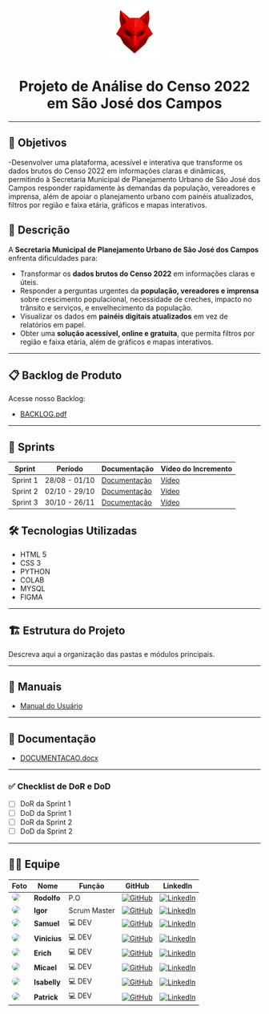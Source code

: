 <div align="center">
  <img src=".misc/img_template/225861760.png" alt="Logo do Projeto" width="100"/>
</div>

<h1 align="center">Projeto de Análise do Censo 2022 em São José dos Campos</h1>

---
## 📝 Objetivos

-Desenvolver uma plataforma, acessível e interativa que transforme os dados brutos do Censo 2022 em informações claras e dinâmicas, permitindo à Secretaria Municipal de Planejamento Urbano de São José dos Campos responder rapidamente às demandas da população, vereadores e imprensa, além de apoiar o planejamento urbano com painéis atualizados, filtros por região e faixa etária, gráficos e mapas interativos.

## 📝 Descrição

A **Secretaria Municipal de Planejamento Urbano de São José dos Campos** enfrenta dificuldades para:

- Transformar os **dados brutos do Censo 2022** em informações claras e úteis.  
- Responder a perguntas urgentes da **população, vereadores e imprensa** sobre crescimento populacional, necessidade de creches, impacto no trânsito e serviços, e envelhecimento da população.  
- Visualizar os dados em **painéis digitais atualizados** em vez de relatórios em papel.  
- Obter uma **solução acessível, online e gratuita**, que permita filtros por região e faixa etária, além de gráficos e mapas interativos.  

---

## 📋 Backlog de Produto
Acesse nosso Backlog:

- [BACKLOG.pdf](.misc/Backlog/BACKLOG.pdf)

---

## 🔄 Sprints
| Sprint | Período | Documentação | Vídeo do Incremento |
|--------|----------|--------------|----------------------|
| Sprint 1 | 28/08 - 01/10 | [Documentação](#) | [Vídeo](#) |
| Sprint 2 | 02/10 - 29/10 | [Documentação](#) | [Vídeo](#) |
| Sprint 3 | 30/10 - 26/11 | [Documentação](#) | [Vídeo](#) |



## 🛠 Tecnologias Utilizadas
- HTML 5
- CSS 3
- PYTHON
- COLAB
- MYSQL
- FIGMA

---

## 🏗 Estrutura do Projeto
Descreva aqui a organização das pastas e módulos principais.

---

## 📖 Manuais
- [Manual do Usuário](.misc/manual_usuario/manual_de_usuario.pdf)  

---

## 📂 Documentação
- [DOCUMENTACAO.docx](https://github.com/user-attachments/files/22537252/DOCUMENTACAO.docx)
 
---

### ✅ Checklist de DoR e DoD
- [ ] DoR da Sprint 1  
- [ ] DoD da Sprint 1  
- [ ] DoR da Sprint 2  
- [ ] DoD da Sprint 2  

---

## 👨‍💻 Equipe

<div align="center">

| Foto | Nome | Função | GitHub | LinkedIn |
|------|------|--------|--------|----------|
| <img src="https://media.licdn.com/dms/image/v2/C4E03AQFReXUOoOyjHA/profile-displayphoto-shrink_200_200/profile-displayphoto-shrink_200_200/0/1650547636367?e=1759968000&v=beta&t=kblvmQkGcVoF9lfCIjyvze0X8_yUqChfutqY99Yapro" width="100" style="border-radius:50%"/> | **Rodolfo** |  P.O | [![GitHub](https://img.shields.io/badge/-GitHub-black?style=flat-square&logo=github)](https://github.com/teuusuario) | [![LinkedIn](https://img.shields.io/badge/-LinkedIn-blue?style=flat-square&logo=linkedin)](https://linkedin.com/in/teulinkedin) |
| <img src="https://media.licdn.com/dms/image/v2/D4D03AQEw9VDUxHOlQw/profile-displayphoto-shrink_200_200/profile-displayphoto-shrink_200_200/0/1678970447839?e=1759968000&v=beta&t=Iz89XeoehA2agv6u9c84DGcy9y-soKNy1gX97-ku6ps" width="100" style="border-radius:50%"/> | **Igor** |  Scrum Master | [![GitHub](https://img.shields.io/badge/-GitHub-black?style=flat-square&logo=github)](https://github.com/IgorMartins0729) | [![LinkedIn](https://img.shields.io/badge/-LinkedIn-blue?style=flat-square&logo=linkedin)](https://www.linkedin.com/in/igormrtns/) |
| <img src="https://media.licdn.com/dms/image/v2/D4D03AQEgRUZ5NP9p1w/profile-displayphoto-shrink_200_200/B4DZVIEy.6HwBo-/0/1740670972598?e=1759968000&v=beta&t=e8Ajyf6tvcdJ9xjB2LWi0QCV_zkDcoKefN7N4wIF-9k" width="100" style="border-radius:50%"/> | **Samuel** | 💻 DEV | [![GitHub](https://img.shields.io/badge/-GitHub-black?style=flat-square&logo=github)](https://github.com/Rlopes2005) | [![LinkedIn](https://img.shields.io/badge/-LinkedIn-blue?style=flat-square&logo=linkedin)](https://www.linkedin.com/in/samuel-lopes-6b2492287/) |
| <img src="https://media.licdn.com/dms/image/v2/D4D03AQHVQXzKwONKBA/profile-displayphoto-scale_200_200/B4DZikgPkdH4AY-/0/1755106573326?e=1759968000&v=beta&t=oOz2GJK2COhKYDX4CmocIoiQDylHjndPVhfBrnEmNWM" width="100" style="border-radius:50%"/> | **Vinicius** | 💻 DEV | [![GitHub](https://img.shields.io/badge/-GitHub-black?style=flat-square&logo=github)](https://github.com/usuario3) | [![LinkedIn](https://img.shields.io/badge/-LinkedIn-blue?style=flat-square&logo=linkedin)](https://linkedin.com/in/usuario3) |
| <img src="https://media.licdn.com/dms/image/v2/D4D03AQHxY6tlM47X6Q/profile-displayphoto-shrink_200_200/B4DZSqctnjHIAY-/0/1738026442318?e=1759968000&v=beta&t=PRdLP1vJTsmyNQHp7IsTagG-JUF0zNLK-ViIBLIgMjI" width="100" style="border-radius:50%"/> | **Erich** | 💻 DEV | [![GitHub](https://img.shields.io/badge/-GitHub-black?style=flat-square&logo=github)](https://github.com/usuario3) | [![LinkedIn](https://img.shields.io/badge/-LinkedIn-blue?style=flat-square&logo=linkedin)](https://linkedin.com/in/usuario3) |
| <img src="https://media.licdn.com/dms/image/v2/D4D03AQF8jYo3KBYqGw/profile-displayphoto-scale_200_200/B4DZlVBddiJMAY-/0/1758068073252?e=1761782400&v=beta&t=hDkTPk5iG2TheioFYbeJ_36Fp9kY_P__YuHv1Pl3UTU" width="100" style="border-radius:50%"/> | **Micael** | 💻 DEV | [![GitHub](https://img.shields.io/badge/-GitHub-black?style=flat-square&logo=github)](https://github.com/usuario3) | [![LinkedIn](https://img.shields.io/badge/-LinkedIn-blue?style=flat-square&logo=linkedin)](https://linkedin.com/in/usuario3) |
| <img src="https://media.licdn.com/dms/image/v2/D4D03AQFHKZMMa7-XnQ/profile-displayphoto-shrink_200_200/profile-displayphoto-shrink_200_200/0/1714172341713?e=1759968000&v=beta&t=CYluIwSDMOALIk73P45GzvwD8eUJ0dcRJ8mlizD8_5w" width="100" style="border-radius:50%"/> | **Isabelly** | 💻 DEV | [![GitHub](https://img.shields.io/badge/-GitHub-black?style=flat-square&logo=github)](https://github.com/usuario3) | [![LinkedIn](https://img.shields.io/badge/-LinkedIn-blue?style=flat-square&logo=linkedin)](https://linkedin.com/in/usuario3) |
| <img src="https://media.licdn.com/dms/image/v2/D4D03AQFt3nwhJx5QUA/profile-displayphoto-scale_200_200/B4DZiP8N4fG8AY-/0/1754761585646?e=1759968000&v=beta&t=oRGz9JAsNZH39bV-DDouVUCOrJeuBaO-WyAD1Nml8Ic" width="100" style="border-radius:50%"/> | **Patrick** | 💻 DEV | [![GitHub](https://img.shields.io/badge/-GitHub-black?style=flat-square&logo=github)](https://github.com/usuario3) | [![LinkedIn](https://img.shields.io/badge/-LinkedIn-blue?style=flat-square&logo=linkedin)](https://linkedin.com/in/usuario3) |

</div>

